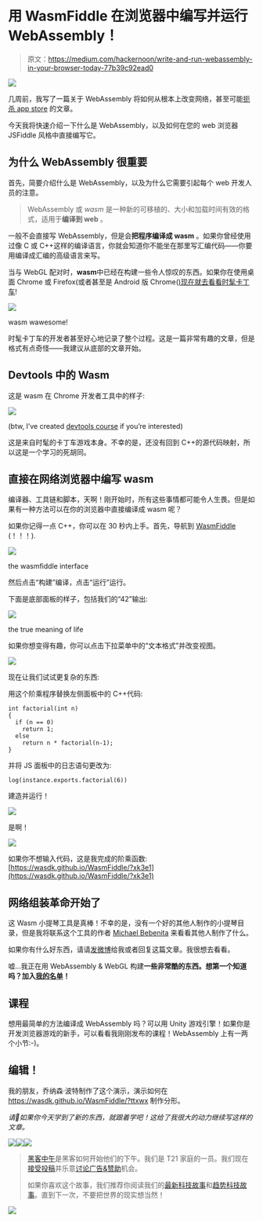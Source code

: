 # 用 WasmFiddle 在浏览器中编写并运行 WebAssembly！

> 原文：<https://medium.com/hackernoon/write-and-run-webassembly-in-your-browser-today-77b39c92ead0>

![](img/700a64bdea9ec93add7186bb9da70a23.png)

几周前，我写了一篇关于 WebAssembly 将如何从根本上改变网络，甚至可能[扼杀 app store](https://hackernoon.com/webassembly-the-death-of-the-app-store-c9bc3f9557c8) 的文章。

今天我将快速介绍一下什么是 WebAssembly，以及如何在您的 web 浏览器 JSFiddle 风格中直接编写它。

## 为什么 WebAssembly 很重要

首先，简要介绍什么是 WebAssembly，以及为什么它需要引起每个 web 开发人员的注意。

> WebAssembly 或 *wasm* 是一种新的可移植的、大小和加载时间有效的格式，适用于**编译到 web** 。

一般不会直接写 WebAssembly，但是会**把程序编译成 wasm** 。如果你曾经使用过像 C 或 C++这样的编译语言，你就会知道你不能坐在那里写汇编代码——你要用编译成汇编的高级语言来写。

当与 WebGL 配对时，**wasm**中已经在构建一些令人惊叹的东西。如果你在使用桌面 Chrome 或 Firefox(或者甚至是 Android 版 Chrome([)现在就去看看](http://caniuse.com/#feat=wasm)[时髦卡丁车](https://www.funkykarts.rocks/demo.html)!

[![](img/39cf0a0a6b0136b135c471914a73588c.png)](https://www.funkykarts.rocks/demo.html)

wasm wawesome!

时髦卡丁车的开发者甚至好心地记录了整个过程。这是一篇非常有趣的文章，但是格式有点奇怪——我建议从底部的文章开始。

## Devtools 中的 Wasm

这是 wasm 在 Chrome 开发者工具中的样子:

![](img/ceba102e8add5f63aa6366480df7660e.png)

(btw, I’ve created [devtools course](https://www.udemy.com/master-google-chrome-developer-tools/?couponCode=INSIDEJOB15) if you’re interested)

这是来自时髦的卡丁车游戏本身。不幸的是，还没有回到 C++的源代码映射，所以这是一个学习的死胡同。

## 直接在网络浏览器中编写 wasm

编译器、工具链和脚本，天啊！刚开始时，所有这些事情都可能令人生畏。但是如果有一种方法可以在你的浏览器中直接编译成 wasm 呢？

如果你记得一点 C++，你可以在 30 秒内上手。首先，导航到 [WasmFiddle](https://wasdk.github.io/WasmFiddle/) (！！！).

![](img/f4b74ba97a2a8182694ab1de6c5d5042.png)

the wasmfiddle interface

然后点击“构建”编译，点击“运行”运行。

下面是底部面板的样子，包括我们的“42”输出:

![](img/dd05d1385ddd68f38201db807a278a6f.png)

the true meaning of life

如果你想变得有趣，你可以点击下拉菜单中的“文本格式”并改变视图。

![](img/faa4d6fc5a7dda5ce1c1f6f62683a437.png)

现在让我们试试更复杂的东西:

用这个阶乘程序替换左侧面板中的 C++代码:

```
int factorial(int n)
{
  if (n == 0)
    return 1;
  else
    return n * factorial(n-1);
}
```

并将 JS 面板中的日志语句更改为:

```
log(instance.exports.factorial(6))
```

建造并运行！

![](img/934fcb315df6dae65bb6e0d34d555237.png)

是啊！

![](img/51f685e3d5eb7897b8078bd6e4396229.png)

如果你不想输入代码，这是我完成的阶乘函数:[https://wasdk.github.io/WasmFiddle/?xk3e1](https://wasdk.github.io/WasmFiddle/?xk3e1)

## 网络组装革命开始了

这 Wasm 小提琴工具是真棒！不幸的是，没有一个好的其他人制作的小提琴目录，但是我将联系这个工具的作者 [Michael Bebenita](https://medium.com/u/7c070d9f607b?source=post_page-----77b39c92ead0--------------------------------) 来看看其他人制作了什么。

如果你有什么好东西，请请[发微博](https://twitter.com/theroccob)给我或者回复这篇文章。我很想去看看。

嘘…我正在用 WebAssembly & WebGL 构建**一些非常酷的东西。想第一个知道吗？加入[我的名单](https://upscri.be/1c08e9/)！**

## 课程

想用最简单的方法编译成 WebAssembly 吗？可以用 Unity 游戏引擎！如果你是开发浏览器游戏的新手，可以看看我刚刚发布的课程！WebAssembly 上有一两个小节:-)。

## 编辑！

我的朋友，乔纳森·波特制作了这个演示，演示如何在 https://wasdk.github.io/WasmFiddle/?ttxwx 制作分形。

*请💚如果你今天学到了新的东西，就跟着学吧！这给了我很大的动力继续写这样的文章。*

[![](img/50ef4044ecd4e250b5d50f368b775d38.png)](http://bit.ly/HackernoonFB)[![](img/979d9a46439d5aebbdcdca574e21dc81.png)](https://goo.gl/k7XYbx)[![](img/2930ba6bd2c12218fdbbf7e02c8746ff.png)](https://goo.gl/4ofytp)

> [黑客中午](http://bit.ly/Hackernoon)是黑客如何开始他们的下午。我们是 T21 家庭的一员。我们现在[接受投稿](http://bit.ly/hackernoonsubmission)并乐意[讨论广告&赞助](mailto:partners@amipublications.com)机会。
> 
> 如果你喜欢这个故事，我们推荐你阅读我们的[最新科技故事](http://bit.ly/hackernoonlatestt)和[趋势科技故事](https://hackernoon.com/trending)。直到下一次，不要把世界的现实想当然！

![](img/be0ca55ba73a573dce11effb2ee80d56.png)